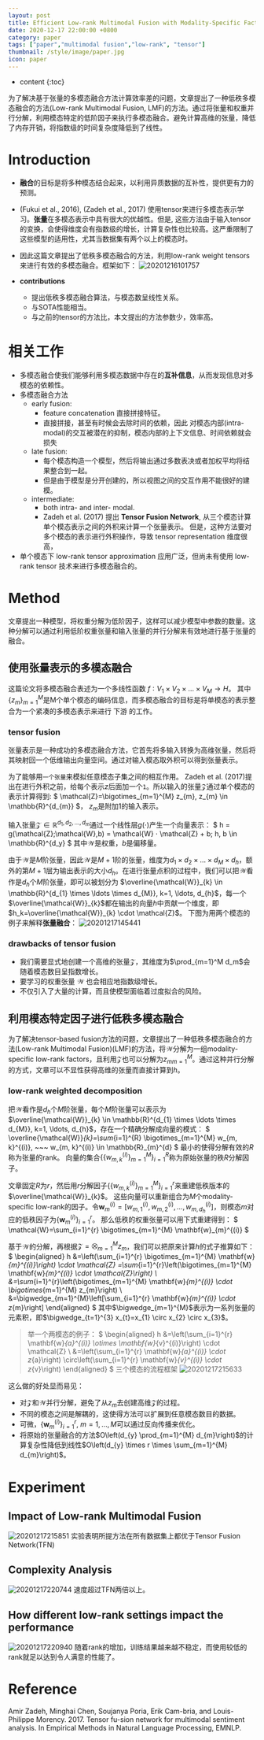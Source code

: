 ```yaml
---
layout: post
title: Efficient Low-rank Multimodal Fusion with Modality-Specific Factors 论文
date: 2020-12-17 22:00:00 +0800
category: paper
tags: ["paper","multimodal fusion","low-rank", "tensor"]
thumbnail: /style/image/paper.jpg
icon: paper
---
```


* content
{:toc}

为了解决基于张量的多模态融合方法计算效率差的问题，文章提出了一种低秩多模态融合的方法(Low-rank Multimodal Fusion, LMF)的方法。通过将张量和权重并行分解，利用模态特定的低阶因子来执行多模态融合。避免计算高维的张量，降低了内存开销，将指数级的时间复杂度降低到了线性。


# Introduction
- **融合**的目标是将多种模态结合起来，以利用异质数据的互补性，提供更有力的预测。

- (Fukui et al., 2016), (Zadeh et al., 2017) 使用tensor来进行多模态表示学习。**张量**在多模态表示中具有很大的优越性。但是, 这些方法由于输入tensor的变换，会使得维度会有指数级的增长，计算复杂性也比较高。这严重限制了这些模型的适用性，尤其当数据集有两个以上的模态时。
- 因此这篇文章提出了低秩多模态融合的方法，利用low-rank weight tensors来进行有效的多模态融合。框架如下：
![20201216101757](https://jeanine-1304440691.cos.ap-chengdu.myqcloud.com/20201216101757.png)

- **contributions**
  - 提出低秩多模态融合算法，与模态数呈线性关系。 
  - 与SOTA性能相当。
  - 与之前的tensor的方法比，本文提出的方法参数少，效率高。


# 相关工作
- 多模态融合使我们能够利用多模态数据中存在的**互补信息**，从而发现信息对多模态的依赖性。
- 多模态融合方法
  - early fusion: 
    - feature concatenation 直接拼接特征。
    - 直接拼接，甚至有时候会去除时间的依赖，因此 对模态内部(intra-modal)的交互被潜在的抑制，模态内部的上下文信息、时间依赖就会损失
  - late fusion: 
    - 每个模态构造一个模型，然后将输出通过多数表决或者加权平均将结果整合到一起。
    - 但是由于模型是分开创建的，所以视图之间的交互作用不能很好的建模。
  - intermediate: 
    - both intra- and inter- modal.
    - Zadeh et al. (2017) 提出 **Tensor Fusion Network**, 从三个模态计算单个模态表示之间的外积来计算一个张量表示。
但是，这种方法要对多个模态的表示进行外积操作，导致 tensor representation 维度很高，
- 单个模态下 low-rank tensor approximation 应用广泛，但尚未有使用 low-rank tensor 技术来进行多模态融合的。

# Method
文章提出一种模型，将权重分解为低阶因子，这样可以减少模型中参数的数量。这种分解可以通过利用低阶权重张量和输入张量的并行分解来有效地进行基于张量的融合。

## 使用张量表示的多模态融合
这篇论文将多模态融合表述为一个多线性函数 $f ∶ V_1 × V_2 × … × V_M → H$。
其中$\{z_m\}_{m=1}^M$是M个单个模态的编码信息，而多模态融合的目标是将单模态的表示整合为一个紧凑的多模态表示来进行 下游 的工作。

### tensor fusion
张量表示是一种成功的多模态融合方法，它首先将多输入转换为高维张量，然后将其映射回一个低维输出向量空间。通过对输入模态取外积可以得到张量表示。

为了能够用`一个张量`来模拟任意模态子集之间的相互作用。 Zadeh et al. (2017)提出在进行外积之前，给每个表示$z$后面加一个`1`。所以输入的张量$\mathcal{Z}$通过单个模态的表示计算得到:
$
\mathcal{Z}=\bigotimes_{m=1}^{M} z_{m}, z_{m} \in \mathbb{R}^{d_{m}}
$，
$z_m$是附加1的输入表示。

输入张量$\mathcal{Z} \in \mathbb{R}^{d_1,d_2,...,d_m}$通过一个线性层$g(\cdot)$产生一个向量表示：
$
h = g(\mathcal{Z};\mathcal{W},b) = \mathcal{W} ⋅ \mathcal{Z} + b;
h, b \in \mathbb{R}^{d_y} 
$
其中$\mathcal{W}$是权重，$b$是偏移量。

由于$\mathcal{W}$是$M$阶张量，因此$\mathcal{W}$是$M+1$阶的张量，维度为$d_1×d_2×…×d_M×d_h$，额外的第$M+1$层为输出表示的大小$d_h$。在进行张量点积的过程中，我们可以把$\mathcal{W}$看作是$d_h$个$M$阶张量，即可以被划分为
$\overline{\mathcal{W}}_{k} \in \mathbb{R}^{d_{1} \times \ldots \times d_{M}}, k=1, \ldots, d_{h}$，每一个$\overline{\mathcal{W}}_{k}$都在输出的向量$h$中贡献一个维度，即$h_k=\overline{\mathcal{W}}_{k} \cdot \mathcal{Z}$。
下图为用两个模态的例子来解释**张量融合**：
![20201217145441](https://jeanine-1304440691.cos.ap-chengdu.myqcloud.com/20201217145441.png)

### drawbacks of tensor fusion
- 我们需要显式地创建一个高维的张量$\mathcal{Z}$，其维度为$\prod_{m=1}^M  d_m$会随着模态数目呈指数增长。
- 要学习的权重张量 $\mathcal{W}$ 也会相应地指数级增长。
- 不仅引入了大量的计算，而且使模型面临着过度拟合的风险。


## 利用模态特定因子进行低秩多模态融合
为了解决tensor-based fusion方法的问题，文章提出了一种低秩多模态融合的方法(Low-rank Multimodal Fusion)(LMF)的方法，将$\mathcal{W}$分解为一组modality-specific low-rank factors，且利用$\mathcal{Z}$也可以分解为${z_m}_{m=1}^M$。通过这种并行分解的方式，文章可以不显性获得高维的张量而直接计算到$h$。

### low-rank weighted decomposition
把$\mathcal{W}$看作是$d_h$个$M$阶张量，每个$M$阶张量可以表示为$\overline{\mathcal{W}}_{k} \in \mathbb{R}^{d_{1} \times \ldots \times d_{M}}, k=1, \ldots, d_{h}$，存在一个精确分解成向量的模式：
$
\overline{\mathcal{W}}_{k}=\sum_{i=1}^{R} \bigotimes_{m=1}^{M} w_{m, k}^{(i)}, ~~~  w_{m, k}^{(i)} \in \mathbb{R}_{m}^{d}
$
最小的使得分解有效的$R$称为张量的rank。
向量的集合$\left\{\left\{w_{m, k}^{(i)}\right\}_{m=1}^{M}\right\}_{i=1}^{R}$称为原始张量的秩$R$分解因子。

文章固定$R$为$r$，然后用$r$分解因子$\left\{\left\{w_{m, k}^{(i)}\right\}_{m=1}^{M}\right\}_{i=1}^{r}$来重建低秩版本的$\overline{\mathcal{W}}_{k}$。
这些向量可以重新组合为$M$个modality-specific low-rank的因子。令$\mathbf{w}_{m}^{(i)}=\left[w_{m, 1}^{(i)}, w_{m, 2}^{(i)}, \ldots, w_{m, d_{h}}^{(i)}\right]$，则模态$m$对应的低秩因子为$\left\{\mathbf{w}_{m}^{(i)}\right\}_{i=1}^{r}$。
那么低秩的权重张量可以用下式重建得到：
$
\mathcal{W}=\sum_{i=1}^{r} \bigotimes_{m=1}^{M} \mathbf{w}_{m}^{(i)}
$

基于$\mathcal{W}$的分解，再根据$\mathcal{Z}=\bigotimes_{m=1}^{M} z_{m}$，我们可以把原来计算$h$的式子推算如下：
$
\begin{aligned}
h &=\left(\sum_{i=1}^{r} \bigotimes_{m=1}^{M} \mathbf{w}_{m}^{(i)}\right) \cdot \mathcal{Z} =\sum_{i=1}^{r}\left(\bigotimes_{m=1}^{M} \mathbf{w}_{m}^{(i)} \cdot \mathcal{Z}\right) \\
&=\sum_{i=1}^{r}\left(\bigotimes_{m=1}^{M} \mathbf{w}_{m}^{(i)} \cdot \bigotimes_{m=1}^{M} z_{m}\right) \\
&=\bigwedge_{m=1}^{M}\left[\sum_{i=1}^{r} \mathbf{w}_{m}^{(i)} \cdot z_{m}\right]
\end{aligned}
$
其中$\bigwedge_{m=1}^{M}$表示为一系列张量的元素积，即$\bigwedge_{t=1}^{3} x_{t}=x_{1} \circ x_{2} \circ x_{3}$。

> 举一个两模态的例子：
$
\begin{aligned}
h &=\left(\sum_{i=1}^{r} \mathbf{w}_{a}^{(i)} \otimes \mathbf{w}_{v}^{(i)}\right) \cdot \mathcal{Z} \\
&=\left(\sum_{i=1}^{r} \mathbf{w}_{a}^{(i)} \cdot z_{a}\right) \circ\left(\sum_{i=1}^{r} \mathbf{w}_{v}^{(i)} \cdot z_{v}\right)
\end{aligned}
$
> 三个模态的流程框架
![20201217215633](https://jeanine-1304440691.cos.ap-chengdu.myqcloud.com/20201217215633.png)


这么做的好处显而易见：
- 对$\mathcal{Z}$和$\mathcal{W}$并行分解，避免了从$z_m$去创建高维$\mathcal{Z}$的过程。
- 不同的模态之间是解耦的，这使得方法可以扩展到任意模态数目的数据。
- 可微，$\{\mathbf{w}_{m}^{(i)}\}_{i=1}^r,~m=1,…,M$可以通过反向传播来优化。
- 将原始的张量融合的方法$O\left(d_{y} \prod_{m=1}^{M} d_{m}\right)$的计算复杂性降低到线性$O\left(d_{y} \times r \times \sum_{m=1}^{M} d_{m}\right)$。

# Experiment
## Impact of Low-rank Multimodal Fusion
![20201217215851](https://jeanine-1304440691.cos.ap-chengdu.myqcloud.com/20201217215851.png)
实验表明所提方法在所有数据集上都优于Tensor Fusion Network(TFN)

## Complexity Analysis
![20201217220744](https://jeanine-1304440691.cos.ap-chengdu.myqcloud.com/20201217220744.png)
速度超过TFN两倍以上。

## How different low-rank settings impact the performance
![20201217220940](https://jeanine-1304440691.cos.ap-chengdu.myqcloud.com/20201217220940.png)
随着rank的增加，训练结果越来越不稳定，而使用较低的rank就足以达到令人满意的性能了。


# Reference
Amir Zadeh, Minghai Chen, Soujanya Poria, Erik Cam-bria, and Louis-Philippe Morency. 2017. Tensor fu-sion network for multimodal sentiment analysis. In Empirical Methods in Natural Language Processing, EMNLP. 
